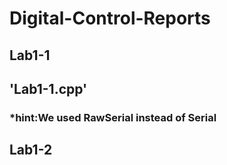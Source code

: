 # Digital-Control-Reports
## Lab1-1
## 'Lab1-1.cpp'
### *hint:We used RawSerial instead of Serial
## Lab1-2
